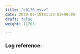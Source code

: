 ```yaml
---
title: "c0176_vvvv"
date: 2020-09-18T01:27:53+99:00
draft: false
weight: 11763

---
```


### Log reference: <no value>

```
